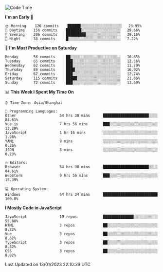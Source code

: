 <!--START_SECTION:waka-->
![Code Time](http://img.shields.io/badge/Code%20Time-2%2C013%20hrs%208%20mins-blue)

**I'm an Early 🐤** 

```text
🌞 Morning    126 commits    ██████░░░░░░░░░░░░░░░░░░░   23.95% 
🌆 Daytime    156 commits    ███████░░░░░░░░░░░░░░░░░░   29.66% 
🌃 Evening    206 commits    █████████░░░░░░░░░░░░░░░░   39.16% 
🌙 Night      38 commits     █░░░░░░░░░░░░░░░░░░░░░░░░   7.22%

```
📅 **I'm Most Productive on Saturday** 

```text
Monday       56 commits     ██░░░░░░░░░░░░░░░░░░░░░░░   10.65% 
Tuesday      65 commits     ███░░░░░░░░░░░░░░░░░░░░░░   12.36% 
Wednesday    62 commits     ███░░░░░░░░░░░░░░░░░░░░░░   11.79% 
Thursday     89 commits     ████░░░░░░░░░░░░░░░░░░░░░   16.92% 
Friday       67 commits     ███░░░░░░░░░░░░░░░░░░░░░░   12.74% 
Saturday     115 commits    █████░░░░░░░░░░░░░░░░░░░░   21.86% 
Sunday       72 commits     ███░░░░░░░░░░░░░░░░░░░░░░   13.69%

```


📊 **This Week I Spent My Time On** 

```text
⌚︎ Time Zone: Asia/Shanghai

💬 Programming Languages: 
Other                    54 hrs 38 mins      █████████████████████░░░░   84.61% 
Vue.js                   7 hrs 56 mins       ███░░░░░░░░░░░░░░░░░░░░░░   12.29% 
JavaScript               1 hr 16 mins        ░░░░░░░░░░░░░░░░░░░░░░░░░   1.98% 
YAML                     9 mins              ░░░░░░░░░░░░░░░░░░░░░░░░░   0.26% 
JSON                     8 mins              ░░░░░░░░░░░░░░░░░░░░░░░░░   0.23%

🔥 Editors: 
Browser                  54 hrs 38 mins      █████████████████████░░░░   84.61% 
WebStorm                 9 hrs 56 mins       ███░░░░░░░░░░░░░░░░░░░░░░   15.39%

💻 Operating System: 
Windows                  64 hrs 34 mins      █████████████████████████   100.0%

```

**I Mostly Code in JavaScript** 

```text
JavaScript               19 repos            ██████████████░░░░░░░░░░░   55.88% 
HTML                     3 repos             ██░░░░░░░░░░░░░░░░░░░░░░░   8.82% 
Vue                      3 repos             ██░░░░░░░░░░░░░░░░░░░░░░░   8.82% 
TypeScript               3 repos             ██░░░░░░░░░░░░░░░░░░░░░░░   8.82% 
CSS                      3 repos             ██░░░░░░░░░░░░░░░░░░░░░░░   8.82%

```



 Last Updated on 13/01/2023 22:10:39 UTC
<!--END_SECTION:waka-->

<!--
**likaiqiang/likaiqiang** is a ✨ _special_ ✨ repository because its `README.md` (this file) appears on your GitHub profile.

Here are some ideas to get you started:

- 🔭 I’m currently working on ...
- 🌱 I’m currently learning ...
- 👯 I’m looking to collaborate on ...
- 🤔 I’m looking for help with ...
- 💬 Ask me about ...
- 📫 How to reach me: ...
- 😄 Pronouns: ...
- ⚡ Fun fact: ...
-->
